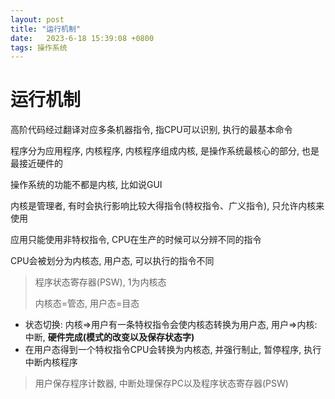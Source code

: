 ```yaml
---
layout: post
title: "运行机制" 
date:   2023-6-18 15:39:08 +0800
tags: 操作系统     
---
```


# 运行机制

高阶代码经过翻译对应多条机器指令, 指CPU可以识别, 执行的最基本命令

程序分为应用程序, 内核程序, 内核程序组成内核, 是操作系统最核心的部分, 也是最接近硬件的

操作系统的功能不都是内核, 比如说GUI

内核是管理者, 有时会执行影响比较大得指令(特权指令、广义指令), 只允许内核来使用

应用只能使用非特权指令, CPU在生产的时候可以分辨不同的指令

CPU会被划分为内核态, 用户态, 可以执行的指令不同

>   程序状态寄存器(PSW), 1为内核态
>
>   内核态=管态, 用户态=目态

+   状态切换: 内核=>用户有一条特权指令会使内核态转换为用户态, 用户=>内核:中断, **硬件完成(模式的改变以及保存状态字)**
+   在用户态得到一个特权指令CPU会转换为内核态, 并强行制止, 暂停程序, 执行中断内核程序

>   用户保存程序计数器, 中断处理保存PC以及程序状态寄存器(PSW)





















